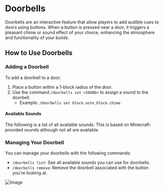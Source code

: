 # Doorbells

Doorbells are an interactive feature that allow players to add audible cues to doors using buttons. When a button is pressed near a door, it triggers a pleasant chime or sound effect of your choice, enhancing the atmosphere and functionality of your builds.

## How to Use Doorbells

### Adding a Doorbell
To add a doorbell to a door:
1. Place a button within a 1-block radius of the door.
2. Use the command `/doorbells set <SOUND>` to assign a sound to the doorbell.
    - Example: `/doorbells set block.note_block.chime`

#### Available Sounds
The following is a list of all available sounds. This is based on Minecraft-provided sounds although not all are available.

### Managing Your Doorbell
You can manage your doorbells with the following commands:
- `/doorbells list`: See all available sounds you can use for doorbells.
- `/doorbells remove`: Remove the doorbell associated with the button you're looking at.

![Image](https://i.ytimg.com/vi/aU-0exbI3Nc/maxresdefault.jpg)